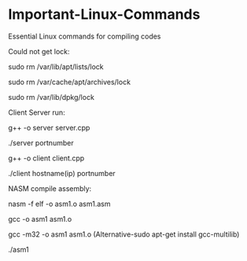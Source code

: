 # Important-Linux-Commands
Essential Linux commands for compiling codes


Could not get lock:

sudo rm /var/lib/apt/lists/lock 

sudo rm /var/cache/apt/archives/lock 

sudo rm /var/lib/dpkg/lock


Client Server run:

g++ -o server server.cpp

./server portnumber

g++ -o client client.cpp

./client hostname(ip) portnumber


NASM compile assembly:

nasm -f elf -o asm1.o asm1.asm

gcc -o asm1 asm1.o

gcc -m32 -o asm1 asm1.o (Alternative-sudo apt-get install gcc-multilib﻿)

./asm1



